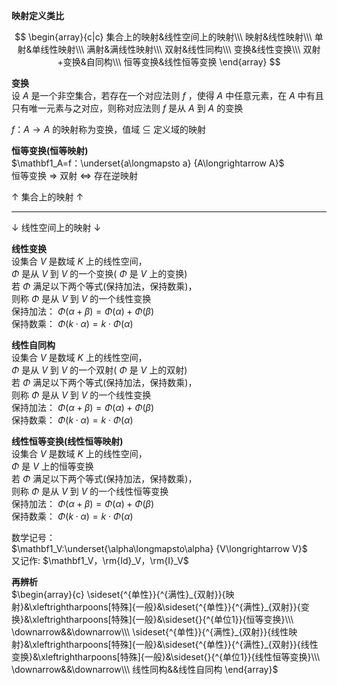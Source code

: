 **映射定义类比**  
  
 $$ \begin{array}{c|c}  
集合上的映射&线性空间上的映射\\\   
映射&线性映射\\\   
单射&单线性映射\\\   
满射&满线性映射\\\   
双射&线性同构\\\   
变换&线性变换\\\   
双射+变换&自同构\\\   
恒等变换&线性恒等变换  
\end{array} $$   
  
**变换**  
设 $A$ 是一个非空集合，若存在一个对应法则 $f$ ，使得 $A$ 中任意元素，在 $A$ 中有且只有唯一元素与之对应，则称对应法则 $f$ 是从 $A$ 到 $A$ 的变换  
  
 $f：A\longrightarrow A$ 的映射称为变换，值域 $\subseteq$ 定义域的映射  
  
**恒等变换(恒等映射)**  
 $\mathbf1_A=f：\underset{a\longmapsto a}  
{A\longrightarrow A}$   
恒等变换 $\Rightarrow$ 双射 $\Leftrightarrow$ 存在逆映射  
  
 $\uparrow$ 集合上的映射 $\uparrow$   
  
---  
  
 $\downarrow$ 线性空间上的映射 $\downarrow$   
  
**线性变换**  
设集合 $V$ 是数域 $K$ 上的线性空间，  
 $\Phi$ 是从 $V$ 到 $V$ 的一个变换( $\Phi$ 是 $V$ 上的变换)  
若 $\Phi$ 满足以下两个等式(保持加法，保持数乘)，  
则称 $\Phi$ 是从 $V$ 到 $V$ 的一个线性变换  
保持加法： $\Phi(\alpha+\beta)=\Phi(\alpha)  
+\Phi(\beta)$   
保持数乘： $\Phi(k\cdot\alpha)=k\cdot\Phi(\alpha)$   
  
**线性自同构**  
设集合 $V$ 是数域 $K$ 上的线性空间，  
 $\Phi$ 是从 $V$ 到 $V$ 的一个双射( $\Phi$ 是 $V$ 上的双射)  
若 $\Phi$ 满足以下两个等式(保持加法，保持数乘)，  
则称 $\Phi$ 是从 $V$ 到 $V$ 的一个线性变换  
保持加法： $\Phi(\alpha+\beta)=\Phi(\alpha)  
+\Phi(\beta)$   
保持数乘： $\Phi(k\cdot\alpha)=k\cdot\Phi(\alpha)$   
  
**线性恒等变换(线性恒等映射)**  
设集合 $V$ 是数域 $K$ 上的线性空间，  
 $\Phi$ 是 $V$ 上的恒等变换  
若 $\Phi$ 满足以下两个等式(保持加法，保持数乘)，  
则称 $\Phi$ 是从 $V$ 到 $V$ 的一个线性恒等变换  
保持加法： $\Phi(\alpha+\beta)=\Phi(\alpha)  
+\Phi(\beta)$   
保持数乘： $\Phi(k\cdot\alpha)=k\cdot\Phi(\alpha)$   
  
数学记号：  
 $\mathbf1_V:\underset{\alpha\longmapsto\alpha}  
{V\longrightarrow V}$   
又记作:  $\mathbf1_V，\rm{Id}_V，\rm{I}_V$   
  
**再辨析**  
 $\begin{array}{c}  
\sideset{^{单性}}{^{满性}_{双射}}{映射}&\xleftrightharpoons[特殊]{一般}&\sideset{^{单性}}{^{满性}_{双射}}{变换}&\xleftrightharpoons[特殊]{一般}&\sideset{}{^{单位1}}{恒等变换}\\\   
\downarrow&&\downarrow\\\   
\sideset{^{单性}}{^{满性}_{双射}}{线性映射}&\xleftrightharpoons[特殊]{一般}&\sideset{^{单性}}{^{满性}_{双射}}{线性变换}&\xleftrightharpoons[特殊]{一般}&\sideset{}{^{单位1}}{线性恒等变换}\\\  
\downarrow&&\downarrow\\\   
线性同构&&线性自同构  
\end{array}$   
